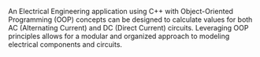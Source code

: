 An Electrical Engineering application using C++ with Object-Oriented Programming (OOP) concepts can be designed to calculate values for both AC (Alternating Current) and DC (Direct Current) circuits. Leveraging OOP principles allows for a modular and organized approach to modeling electrical components and circuits.
